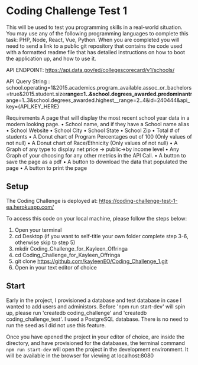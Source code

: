 # Coding Challenge Test 1

This will be used to test you programming skills in a real-world situation. You may use any of the following programming languages to complete this task: PHP, Node, React, Vue, Python. When you are completed you will need to send a link to a public git repository that contains the code used with a formatted readme file that has detailed instructions on how to boot the application up, and how to use it.

API ENDPOINT: https://api.data.gov/ed/collegescorecard/v1/schools/

API Query String : school.operating=1&2015.academics.program_available.assoc_or_bachelors=true&2015.student.size**range=1..&school.degrees_awarded.predominant**range=1..3&school.degrees_awarded.highest\_\_range=2..4&id=240444&api_key={API_KEY_HERE}

Requirements
A page that will display the most recent school year data in a modern looking page.
• School name, and if they have a School name alias
• School Website
• School City
• School State
• School Zip
• Total # of students
• A Donut chart of Program Percentages out of 100 (Only values of not null)
• A Donut chart of Race/Ethnicity (Only values of not null)
• A Graph of any type to display net price -> public->by income level
• Any Graph of your choosing for any other metrics in the API Call.
• A button to save the page as a pdf
• A button to download the data that populated the page
• A button to print the page

## Setup

The Coding Challenge is deployed at: https://coding-challenge-test-1-ea.herokuapp.com/

To access this code on your local machine, please follow the steps below:

1.  Open your terminal
2.  cd Desktop
    (if you want to self-title your own folder complete step 3-6, otherwise skip to step 5)
3.  mkdir Coding_Challenge_for_Kayleen_Offringa
4.  cd Coding_Challenge_for_Kayleen_Offringa
5.  git clone https://github.com/kayleenEO/Coding_Challenge_1.git
6.  Open in your text editor of choice

## Start

Early in the project, I provisioned a database and test database in case I wanted to add users and administors. Before 'npm run start-dev' will spin up, please run 'createdb coding_challenge' and 'createdb coding_challenge_test'. I used a PostgreSQL database. There is no need to run the seed as I did not use this feature.

Once you have opened the project in your editor of choice, are inside the directory, and have provisioned for the databases, the terminal command `npm run start-dev` will open the project in the development environment. It will be available in the browser for viewing at localhost:8080
